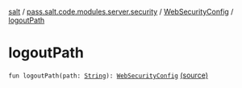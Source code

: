 [salt](../../index.md) / [pass.salt.code.modules.server.security](../index.md) / [WebSecurityConfig](index.md) / [logoutPath](./logout-path.md)

# logoutPath

`fun logoutPath(path: `[`String`](https://kotlinlang.org/api/latest/jvm/stdlib/kotlin/-string/index.html)`): `[`WebSecurityConfig`](index.md) [(source)](https://github.com/kurbaniec-tgm/salt/tree/master/code/modules/server/security/WebSecurityConfig.kt#L61)